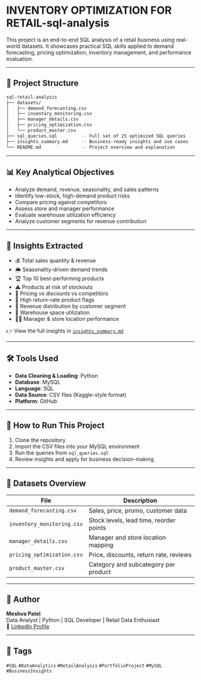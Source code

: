 # INVENTORY OPTIMIZATION FOR RETAIL-sql-analysis
This project is an end-to-end SQL analysis of a retail business using real-world datasets. It showcases practical SQL skills applied to demand forecasting, pricing optimization, inventory management, and performance evaluation.

---

## 📂 Project Structure

```bash
sql-retail-analysis
├── datasets/
│   ├── demand_forecasting.csv
│   ├── inventory_monitoring.csv
│   ├── manager_details.csv
│   ├── pricing_optimization.csv
│   └── product_master.csv
├── sql_queries.sql         -- Full set of 25 optimized SQL queries
├── insights_summary.md     -- Business-ready insights and use cases
└── README.md               -- Project overview and explanation

```
---

## 📊 Key Analytical Objectives

- Analyze demand, revenue, seasonality, and sales patterns
- Identify low-stock, high-demand product risks
- Compare pricing against competitors
- Assess store and manager performance
- Evaluate warehouse utilization efficiency
- Analyze customer segments for revenue contribution

---

## 🧠 Insights Extracted

- 💰 Total sales quantity & revenue
- 🌦️ Seasonality-driven demand trends
- 🏆 Top 10 best-performing products
- ⚠️ Products at risk of stockouts
- 🧾 Pricing vs discounts vs competitors
- 🔁 High return-rate product flags
- 👥 Revenue distribution by customer segment
- 🏬 Warehouse space utilization
- 👨‍💼 Manager & store location performance

👉 View the full insights in [`insights_summary.md`](./insights_summary.md)

---

## 🛠️ Tools Used

- **Data Cleaning & Loading**: Python
- **Database**: MySQL
- **Language**: SQL
- **Data Source**: CSV files (Kaggle-style format)
- **Platform**: GitHub

---

## 🚀 How to Run This Project

1. Clone the repository
2. Import the CSV files into your MySQL environment
3. Run the queries from `sql_queries.sql`
4. Review insights and apply for business decision-making

---

## 📎 Datasets Overview

| File | Description |
|------|-------------|
| `demand_forecasting.csv` | Sales, price, promo, customer data |
| `inventory_monitoring.csv` | Stock levels, lead time, reorder points |
| `manager_details.csv` | Manager and store location mapping |
| `pricing_optimization.csv` | Price, discounts, return rate, reviews |
| `product_master.csv` | Category and subcategory per product |

---

## 👤 Author

**Meshva Patel**  
Data Analyst | Python | SQL Developer | Retail Data Enthusiast  
🔗 [LinkedIn Profile](https://www.linkedin.com/in/meshva-patel-8750b02b7)

---

## 📌 Tags

`#SQL` `#DataAnalytics` `#RetailAnalysis` `#PortfolioProject` `#MySQL` `#BusinessInsights`


